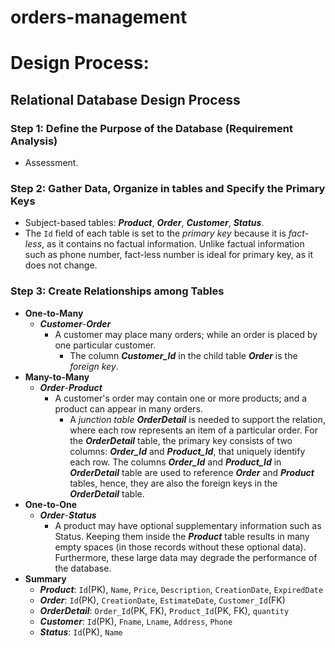 # orders-management

# Design Process:
## Relational Database Design Process
### Step 1: Define the Purpose of the Database (Requirement Analysis)
* Assessment.

### Step 2: Gather Data, Organize in tables and Specify the Primary Keys
* Subject-based tables: ***Product***, ***Order***, ***Customer***, ***Status***.
* The `Id` field of each table is set to the *primary key* because it is *fact-less*, as it contains no factual information. Unlike factual information such as phone number, fact-less number is ideal for primary key, as it does not change.

### Step 3: Create Relationships among Tables
* **One-to-Many**
  * ***Customer***-***Order*** 
    * A customer may place many orders; while an order is placed by one particular customer.
      * The column ***Customer_Id*** in the child table ***Order*** is the *foreign key*.
* **Many-to-Many**
  * ***Order***-***Product***
    * A customer's order may contain one or more products; and a product can appear in many orders.
      * A *junction table* ***OrderDetail*** is needed to support the relation, where each row represents an item of a particular order. For the ***OrderDetail*** table, the primary key consists of two columns: ***Order_Id*** and ***Product_Id***, that uniquely identify each row. The columns ***Order_Id*** and ***Product_Id*** in ***OrderDetail*** table are used to reference ***Order*** and ***Product*** tables, hence, they are also the foreign keys in the ***OrderDetail*** table.
* **One-to-One**
  * ***Order***-***Status***
    * A product may have optional supplementary information such as Status. Keeping them inside the ***Product*** table results in many empty spaces (in those records without these optional data). Furthermore, these large data may degrade the performance of the database.
* **Summary**
  * ***Product***: `Id`(PK), `Name`, `Price`, `Description`, `CreationDate`, `ExpiredDate`
  * ***Order***: `Id`(PK), `CreationDate`, `EstimateDate`, `Customer_Id`(FK)
  * ***OrderDetail***: `Order_Id`(PK, FK), `Product_Id`(PK, FK), `quantity`
  * ***Customer***: `Id`(PK), `Fname`, `Lname`, `Address`, `Phone` 
  * ***Status***: `Id`(PK), `Name`
  
